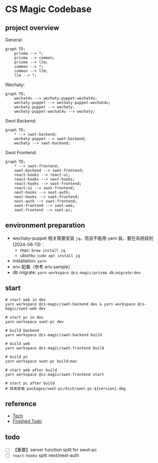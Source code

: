 # CS Magic Codebase

## project overview

General: 

```mermaid
graph TD;
    prisma --> *;
    prisma --> common;
    prisma --> llm;
    common --> *;
    common --> llm;
    llm --> *;
```

Wechaty:

```mermaid
graph TD;
    wechat4u --> wechaty-puppet-wechat4u;
    wechaty-puppet --> wechaty-puppet-wechat4u;
    wechaty-puppet --> wechaty;
    wechaty-puppet-wechat4u --> wechaty;
```

Swot Backend:

```mermaid
graph TD;
    * --> swot-backend;
    wechaty-puppet --> swot-backend;
    wechaty --> swot-backend;
```

Swot Frontend:

```mermaid
graph TD;
    * --> swot-frontend;
    swot-backend --> swot-frontend;
    react-hooks --> react-ui;
    react-hooks --> next-hooks;
    react-hooks --> swot-frontend;
    react-ui --> swot-frontend;
    next-hooks --> next-auth;
    next-hooks --> swot-frontend;
    next-auth --> swot-frontend;
    swot-frontend --> swot-web;
    swot-frontend --> swot-pc;
```

## environment preparation

- wechaty-puppet 相关需要安装 `jq`，而且不能用 yarn 装，要在系统级别 (2024-06-13)：
    - mac: `brew install jq`
    - ubuntu: `sudo apt install jq`
- installation: `yarn`
- env 配置（参考 env.sample）
- db migrate: `yarn workspace @cs-magic/prisma db:migrate:dev`

## start

```shell
# start web in dev
yarn workspace @cs-magic/swot-backend dev & yarn workspace @cs-magic/swot-web dev

# start pc in dev
yarn workspace swot-pc dev

# build backend
yarn workspace @cs-magic/swot-backend build

# build web
yarn workspace @cs-magic/swot-frontend build

# build pc
yarn workspace swot-pc build:mac

# start web after build
yarn workspace @cs-magic/swot-frontend start

# start pc after build
# 双击安装 packages/swot-pc/dist/swot-pc-${version}.dmg
```

## reference 

- [Tech](__docs__/tech.md)
- [Finished Todo](__docs__/finished-todo.md)

## todo

- [ ] 【重要】server function split for swot-pc
- [ ] `react-hooks` split next/next-auth
